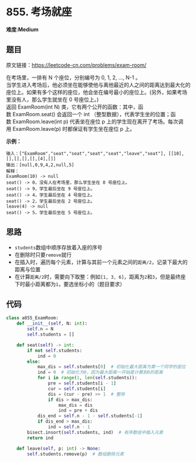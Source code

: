 # 855. 考场就座
**难度:Medium**
## 题目
原文链接：https://leetcode-cn.com/problems/exam-room/

在考场里，一排有 N 个座位，分别编号为 0, 1, 2, ..., N-1 。  
当学生进入考场后，他必须坐在能够使他与离他最近的人之间的距离达到最大化的座位上。如果有多个这样的座位，他会坐在编号最小的座位上。(另外，如果考场里没有人，那么学生就坐在 0 号座位上。)  
返回 ExamRoom(int N) 类，它有两个公开的函数：其中，函数 ExamRoom.seat() 会返回一个 int （整型数据），代表学生坐的位置；函数 ExamRoom.leave(int p) 代表坐在座位 p 上的学生现在离开了考场。每次调用 ExamRoom.leave(p) 时都保证有学生坐在座位 p 上。

**示例：**
```
输入：["ExamRoom","seat","seat","seat","seat","leave","seat"], [[10],[],[],[],[],[4],[]]
输出：[null,0,9,4,2,null,5]
解释：
ExamRoom(10) -> null
seat() -> 0，没有人在考场里，那么学生坐在 0 号座位上。
seat() -> 9，学生最后坐在 9 号座位上。
seat() -> 4，学生最后坐在 4 号座位上。
seat() -> 2，学生最后坐在 2 号座位上。
leave(4) -> null
seat() -> 5，学生最后坐在 5 号座位上。
```

## 思路
* `students`数组中顺序存放着入座的序号
* 在删除时只要`remove`就行
* 在插入时，遍历每个元素，计算与其前一个元素之间的`距离/2`，记录下最大的距离与位置
* 在计算`距离/2`时，需要向下取整：例如`[1, 3, 6]`，距离为`2`和`3`，但是最终座下时最小距离都为`1`，要选坐标小的（题目要求）

## 代码
```python
class a855_ExamRoom:
    def __init__(self, N: int):
        self.n = N
        self.students = []

    def seat(self) -> int:
        if not self.students:
            ind = 0
        else:
            max_dis = self.students[0]  # 初始化最大距离为第一个同学的座位
            ind = 0  # 初始化为0，因为最大距离一开始是计算到0的距离
            for i in range(1, len(self.students)):
                pre = self.students[i - 1]
                cur = self.students[i]
                dis = (cur - pre) >> 1  # 整除
                if dis > max_dis:
                    max_dis = dis
                    ind = pre + dis
            dis_end = self.n - 1 - self.students[-1]
            if dis_end > max_dis:
                ind = self.n - 1
        bisect.insort(self.students, ind)  # 有序数组中插入元素
        return ind

    def leave(self, p: int) -> None:
        self.students.remove(p)  # 数组删除元素
```
